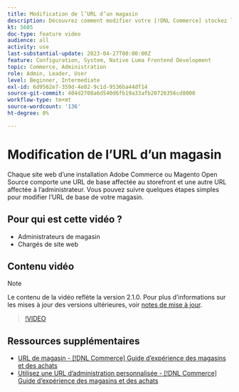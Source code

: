```yaml
---
title: Modification de l’URL d’un magasin
description: Découvrez comment modifier votre [!DNL Commerce] stockez l’URL de base dans l’Admin.
kt: 5605
doc-type: feature video
audience: all
activity: use
last-substantial-update: 2023-04-27T00:00:00Z
feature: Configuration, System, Native Luma Frontend Development
topic: Commerce, Administration
role: Admin, Leader, User
level: Beginner, Intermediate
exl-id: 6d9562e7-359d-4e82-9c1d-9536ba44df14
source-git-commit: 404d2708a6d540d6fb19a33afb20726356cd8000
workflow-type: tm+mt
source-wordcount: '136'
ht-degree: 0%

---
```


# Modification de l’URL d’un magasin

Chaque site web d’une installation Adobe Commerce ou Magento Open Source comporte une URL de base affectée au storefront et une autre URL affectée à l’administrateur. Vous pouvez suivre quelques étapes simples pour modifier l’URL de base de votre magasin.

## Pour qui est cette vidéo ?

- Administrateurs de magasin
- Chargés de site web

## Contenu vidéo

>[!NOTE]
>
>Le contenu de la vidéo reflète la version 2.1.0. Pour plus d’informations sur les mises à jour des versions ultérieures, voir [notes de mise à jour](https://experienceleague.adobe.com/docs/commerce-operations/release/notes/overview.html).

>[!VIDEO](https://video.tv.adobe.com/v/35488?quality=12&learn=on)

## Ressources supplémentaires

- [URL de magasin - [!DNL Commerce] Guide d’expérience des magasins et des achats](https://experienceleague.adobe.com/docs/commerce-admin/stores-sales/site-store/store-urls.html)
- [Utilisez une URL d’administration personnalisée - [!DNL Commerce] Guide d’expérience des magasins et des achats](https://experienceleague.adobe.com/docs/commerce-admin/stores-sales/site-store/store-urls.html#use-a-custom-admin-url)
